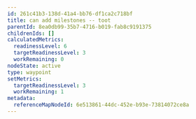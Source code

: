 ```yaml
---
id: 261c41b3-138d-41a4-bb76-df1ca2c718bf
title: can add milestones -- toot
parentId: 8ea0db99-35b7-4716-b019-fab8c9191375
childrenIds: []
calculatedMetrics:
  readinessLevel: 6
  targetReadinessLevel: 3
  workRemaining: 0
nodeState: active
type: waypoint
setMetrics:
  targetReadinessLevel: 3
  workRemaining: 1
metadata:
  referenceMapNodeId: 6e513861-44dc-452e-b93e-73814072ce8a
---
```

